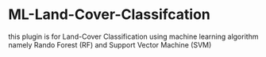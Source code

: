 # ML-Land-Cover-Classifcation
this plugin is for Land-Cover Classification using machine learning algorithm namely Rando Forest (RF) and Support Vector Machine (SVM)
